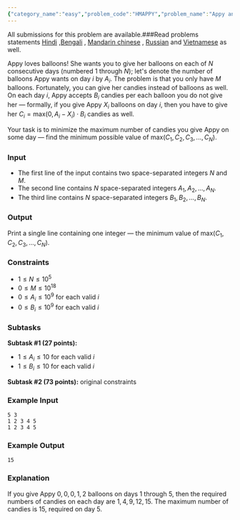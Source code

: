 ```yaml
---
{"category_name":"easy","problem_code":"HMAPPY","problem_name":"Appy and Balloons ","languages_supported":{"0":"C","1":"CPP14","2":"JAVA","3":"PYTH","4":"PYTH 3.6","5":"PYPY","6":"CS2","7":"PAS fpc","8":"PAS gpc","9":"RUBY","10":"PHP","11":"GO","12":"NODEJS","13":"HASK","14":"rust","15":"SCALA","16":"swift","17":"D","18":"PERL","19":"FORT","20":"WSPC","21":"ADA","22":"CAML","23":"ICK","24":"BF","25":"ASM","26":"CLPS","27":"PRLG","28":"ICON","29":"SCM qobi","30":"PIKE","31":"ST","32":"NICE","33":"LUA","34":"BASH","35":"NEM","36":"LISP sbcl","37":"LISP clisp","38":"SCM guile","39":"JS","40":"ERL","41":"TCL","42":"kotlin","43":"PERL6","44":"TEXT","45":"SCM chicken","46":"PYP3","47":"CLOJ","48":"COB","49":"FS"},"max_timelimit":1,"source_sizelimit":50000,"problem_author":"hmrockstar","problem_tester":null,"date_added":"11-09-2018","tags":{"0":"binary","1":"easy","2":"hmrockstar","3":"oct18"},"editorial_url":"https://discuss.codechef.com/problems/HMAPPY","time":{"view_start_date":1540027803,"submit_start_date":1540027803,"visible_start_date":1540027803,"end_date":1735669800},"is_direct_submittable":false,"layout":"problem"}
---
```

<span class="solution-visible-txt">All submissions for this problem are available.</span>###Read problems statements [Hindi](http://www.codechef.com/download/translated/OCT18/hindi/HMAPPY.pdf) ,[Bengali](http://www.codechef.com/download/translated/OCT18/bengali/HMAPPY.pdf) , [Mandarin chinese](http://www.codechef.com/download/translated/OCT18/mandarin/HMAPPY.pdf) , [Russian](http://www.codechef.com/download/translated/OCT18/russian/HMAPPY.pdf) and [Vietnamese](http://www.codechef.com/download/translated/OCT18/vietnamese/HMAPPY.pdf) as well.


Appy loves balloons! She wants you to give her balloons on each of $N$ consecutive days (numbered $1$ through $N$); let's denote the number of balloons Appy wants on day $i$ by $A_i$. The problem is that you only have $M$ balloons. Fortunately, you can give her candies instead of balloons as well. On each day $i$, Appy accepts $B_i$ candies per each balloon you do not give her — formally, if you give Appy $X_i$ balloons on day $i$, then you have to give her $C_i = \mathrm{max}(0, A_i - X_i) \cdot B_i$ candies as well.

Your task is to minimize the maximum number of candies you give Appy on some day — find the minimum possible value of $\mathrm{max}(C_1, C_2, C_3, ..., C_N)$.

### Input
- The first line of the input contains two space-separated integers $N$ and $M$.
- The second line contains $N$ space-separated integers $A_1, A_2, \dots, A_N$.
- The third line contains $N$ space-separated integers $B_1, B_2, \dots, B_N$.

### Output
Print a single line containing one integer — the minimum value of $\mathrm{max}(C_1, C_2, C_3, ..., C_N)$.

### Constraints 
- $1 \le N \le 10^5$
- $0 \le M \le 10^{18}$
- $0 \le A_i \le 10^{9}$ for each valid $i$
- $0 \le B_i \le 10^{9}$ for each valid $i$

### Subtasks
**Subtask #1 (27 points):**
- $1 \le A_i \le 10$ for each valid $i$
- $1 \le B_i \le 10$ for each valid $i$

**Subtask #2 (73 points):** original constraints

### Example Input
```
5 3 
1 2 3 4 5
1 2 3 4 5
```

### Example Output
```
15
```

### Explanation
If you give Appy $0, 0, 0, 1, 2$ balloons on days $1$ through $5$, then the required numbers of candies on each day are $1, 4, 9, 12, 15$. The maximum number of candies is $15$, required on day $5$.
